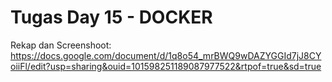 # Tugas Day 15 - DOCKER

Rekap dan Screenshoot: https://docs.google.com/document/d/1q8o54_mrBWQ9wDAZYGGId7jJ8CYoiiFl/edit?usp=sharing&ouid=101598251189087977522&rtpof=true&sd=true